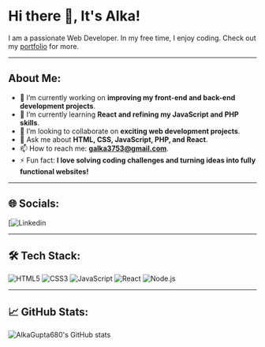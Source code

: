 # Hi there 👋, It's Alka!

I am a passionate Web Developer. In my free time, I enjoy coding. Check out my [portfolio](https://alkagupta680.github.io/portfolio-main/) for more.

---

## About Me:
- 🔭 I’m currently working on **improving my front-end and back-end development projects**.  
- 🌱 I’m currently learning **React and refining my JavaScript and PHP skills**.  
- 👯 I’m looking to collaborate on **exciting web development projects**.  
- 💬 Ask me about **HTML, CSS, JavaScript, PHP, and React**.  
- 📫 How to reach me: **galka3753@gmail.com**.  
- ⚡ Fun fact: **I love solving coding challenges and turning ideas into fully functional websites!**  

---

## 🌐 Socials:
[![Linkedin](https://www.linkedin.com/in/alka-gupta123/)

---

## 🛠️ Tech Stack:
![HTML5](https://img.shields.io/badge/HTML5-%23E34F26.svg?logo=html5&logoColor=white)
![CSS3](https://img.shields.io/badge/CSS3-%231572B6.svg?logo=css3&logoColor=white)
![JavaScript](https://img.shields.io/badge/JavaScript-%23F7DF1E.svg?logo=javascript&logoColor=black)
![React](https://img.shields.io/badge/React-%2320232a.svg?logo=react&logoColor=%2361DAFB)
![Node.js](https://img.shields.io/badge/Node.js-%2343853D.svg?logo=node.js&logoColor=white)
<!-- Add more badges as needed -->

---

## 📈 GitHub Stats:
![AlkaGupta680's GitHub stats](https://github-readme-stats.vercel.app/api?username=AlkaGupta680&show_icons=true&theme=radical)



